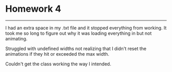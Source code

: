 # Homework 4
---
I had an extra space in my .txt file and it stopped everything from working. It took me so long to figure out why it was loading everything in but not animating.

Struggled with undefined widths not realizing that I didn't reset the animations if they hit or exceeded the max width.

Couldn't get the class working the way I intended.
